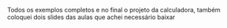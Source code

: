 Todos os exemplos completos e no final o projeto da calculadora, também coloquei dois slides das aulas que achei necessário baixar
